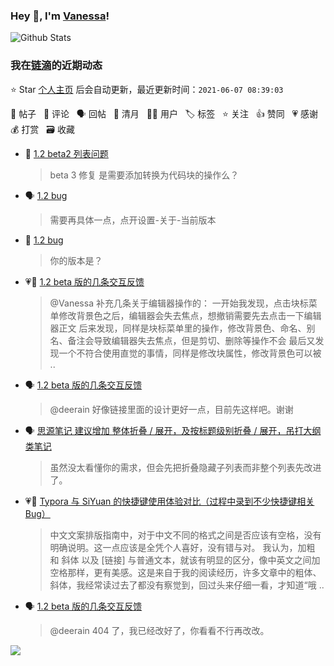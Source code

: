 ### Hey 👋, I'm [Vanessa](http://vanessa.b3log.org/)!

![Github Stats](https://github-readme-stats.vercel.app/api?username=Vanessa219&show_icons=true)

<!--events start -->

### 我在[链滴](https://ld246.com)的近期动态

⭐️ Star [个人主页](https://github.com/Vanessa219/Vanessa219) 后会自动更新，最近更新时间：`2021-06-07 08:39:03`

📝 帖子 &nbsp; 💬 评论 &nbsp; 🗣 回帖 &nbsp; 🌙 清月 &nbsp; 👨‍💻 用户 &nbsp; 🏷️ 标签 &nbsp; ⭐️ 关注 &nbsp; 👍 赞同 &nbsp; 💗 感谢 &nbsp; 💰 打赏 &nbsp; 🗃 收藏

* 💬 [1.2 beta2 列表问题](https://ld246.com/article/1622995193380/comment/1622997679912#comments)

  > beta 3 修复 是需要添加转换为代码块的操作么？
* 🗣 [1.2 bug](https://ld246.com/article/1622947426072/comment/1622987320417#comments)

  > 需要再具体一点，点开设置-关于-当前版本
* 💬 [1.2 bug](https://ld246.com/article/1622947426072/comment/1622983821923#comments)

  > 你的版本是？
* 💗💬 [1.2 beta 版的几条交互反馈](https://ld246.com/article/1622830084349/comment/1622946993921#comments)

  > @Vanessa 补充几条关于编辑器操作的： 一开始我发现，点击块标菜单修改背景色之后，编辑器会失去焦点，想撤销需要先去点击一下编辑器正文 后来发现，同样是块标菜单里的操作，修改背景色、命名、别名、备注会导致编辑器失去焦点，但是剪切、删除等操作不会 最后又发现一个不符合使用直觉的事情，同样是修改块属性，修改背景色可以被 ..
* 🗣 [1.2 beta 版的几条交互反馈](https://ld246.com/article/1622830084349/comment/1622884123144#comments)

  > @deerain 好像链接里面的设计更好一点，目前先这样吧。谢谢
* 🗣 [思源笔记 建议增加 整体折叠 / 展开，及按标题级别折叠 / 展开，吊打大纲类笔记](https://ld246.com/article/1620388066573/comment/1622949392572#comments)

  > 虽然没太看懂你的需求，但会先把折叠隐藏子列表而非整个列表先改进了。
* 💗💬 [Typora 与 SiYuan 的快捷键使用体验对比（过程中录到不少快捷键相关 Bug）](https://ld246.com/article/1622885812454/comment/1622889754008#comments)

  > 中文文案排版指南中，对于中文不同的格式之间是否应该有空格，没有明确说明。这一点应该是全凭个人喜好，没有错与对。 我认为，加粗 和 斜体 以及 [链接] 与普通文本，就该有明显的区分，像中英文之间加空格那样，更有美感。这是来自于我的阅读经历，许多文章中的粗体、斜体，我经常读过去了都没有察觉到，回过头来仔细一看，才知道“哦 ..
* 🗣 [1.2 beta 版的几条交互反馈](https://ld246.com/article/1622830084349/comment/1622884123144#comments)

  > @deerain 404 了，我已经改好了，你看看不行再改改。


<!--events end -->

<a title="Hits" target="_blank" href="https://github.com/Vanessa219/Vanessa219"><img src="https://hits.b3log.org/Vanessa219/Vanessa219.svg"></a>
